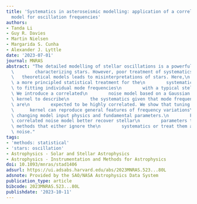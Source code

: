 ```yaml
---
title: 'Systematics in asteroseismic modelling: application of a correlated noise
  model for oscillation frequencies'
authors:
- Tanda Li
- Guy R. Davies
- Martin Nielsen
- Margarida S. Cunha
- Alexander J. Lyttle
date: '2023-07-01'
journal: MNRAS
abstract: "The detailed modelling of stellar oscillations is a powerful approach to\n\
  \        characterizing stars. However, poor treatment of systematics in\n     \
  \   theoretical models leads to misinterpretations of stars. Here,\n        we propose\
  \ a more principled statistical treatment for the\n        systematics to be applied\
  \ to fitting individual mode frequencies\n        with a typical stellar model grid.\
  \ We introduce a correlated\n        noise model based on a Gaussian process (GP)\
  \ kernel to describe\n        the systematics given that mode frequency systematics\
  \ are\n        expected to be highly correlated. We show that tuning the GP\n  \
  \      kernel can reproduce general features of frequency variations\n        for\
  \ changing model input physics and fundamental parameters.\n        Fits with the\
  \ correlated noise model better recover stellar\n        parameters than traditional\
  \ methods that either ignore the\n        systematics or treat them as uncorrelated\
  \ noise."
tags:
- 'methods: statistical'
- 'stars: oscillation'
- Astrophysics - Solar and Stellar Astrophysics
- Astrophysics - Instrumentation and Methods for Astrophysics
doi: 10.1093/mnras/stad1406
adsurl: https://ui.adsabs.harvard.edu/abs/2023MNRAS.523...80L
adsnote: Provided by the SAO/NASA Astrophysics Data System
publication_type: article
bibcode: 2023MNRAS.523...80L
publishdate: '2023-10-11'
---
```

